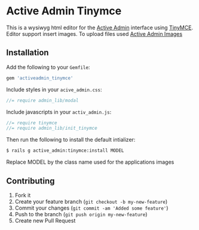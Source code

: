 Active Admin Tinymce
====================
This is a wysiwyg html editor for the [Active Admin](http://activeadmin.info/) interface using [TinyMCE](http://www.tinymce.com/).
Editor support insert images. To upload files used [Active Admin Images](http://github.com/KernelCorp/activeadmin_images.git)

## Installation

Add the following to your `Gemfile`:

```ruby
gem 'activeadmin_tinymce'
```

Include styles in your `acive_admin.css`:

```scss
//= require admin_lib/modal
```

Include javascripts in your `activ_admin.js`:

```javascript
//= require tinymce
//= require admin_lib/init_tinymce
```


Then run the following to install the default intializer:

```bash
$ rails g active_admin:tinymce:install MODEL
```

Replace MODEL by the class name used for the applications images


## Contributing

1. Fork it
2. Create your feature branch (`git checkout -b my-new-feature`)
3. Commit your changes (`git commit -am 'Added some feature'`)
4. Push to the branch (`git push origin my-new-feature`)
5. Create new Pull Request
